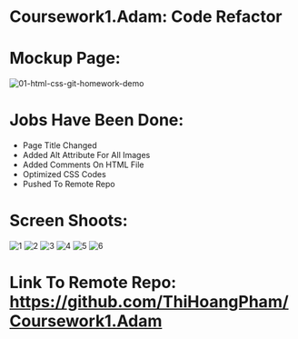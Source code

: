 # Coursework1.Adam: Code Refactor
# Mockup Page:
![01-html-css-git-homework-demo](https://user-images.githubusercontent.com/88220398/132149150-b69f3914-5379-4155-92b0-b065b5548cb7.png)
# Jobs Have Been Done:
- Page Title Changed
- Added Alt Attribute For All Images
- Added Comments On HTML File
- Optimized CSS Codes
- Pushed To Remote Repo
# Screen Shoots:
![1](https://user-images.githubusercontent.com/88220398/132150050-9bf1e01d-d32b-4b49-8d85-9b192f4863cd.png)
![2](https://user-images.githubusercontent.com/88220398/132150071-83f31175-8b3a-457e-ad72-ab7b1f43a735.png)
![3](https://user-images.githubusercontent.com/88220398/132150078-63282b97-8506-43ef-ad43-c717010a80ef.png)
![4](https://user-images.githubusercontent.com/88220398/132150081-b364b55b-7d45-427f-85de-8115f455d04f.png)
![5](https://user-images.githubusercontent.com/88220398/132150088-b7757cc2-7db2-442d-9ba2-ff56ffd019ce.png)
![6](https://user-images.githubusercontent.com/88220398/132150091-5077f7d1-1207-4480-8d03-5321b6270008.png)
# Link To Remote Repo: https://github.com/ThiHoangPham/Coursework1.Adam
